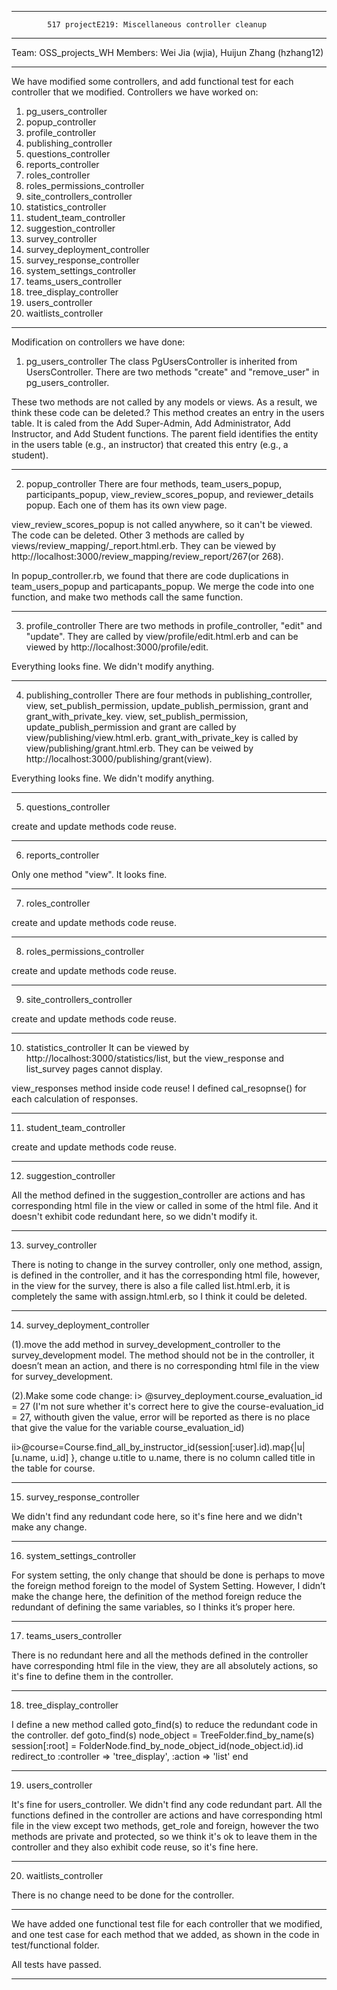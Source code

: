 ************************************************************************************************************
         	517 projectE219: Miscellaneous controller cleanup

************************************************************************************************************
Team: OSS_projects_WH
Members: Wei Jia (wjia), Huijun Zhang (hzhang12)

************************************************************************************************************
We have modified some controllers, and add functional test for each controller that we modified. Controllers 
we have worked on:

1. pg_users_controller
2. popup_controller
3. profile_controller
4. publishing_controller
5. questions_controller
6. reports_controller
7. roles_controller
8. roles_permissions_controller
9. site_controllers_controller
10. statistics_controller
11. student_team_controller
12. suggestion_controller
13. survey_controller
14. survey_deployment_controller
15. survey_response_controller
16. system_settings_controller
17. teams_users_controller
18. tree_display_controller
19. users_controller
20. waitlists_controller

************************************************************************************************************
Modification on controllers we have done:

1. pg_users_controller
The class PgUsersController is inherited from UsersController. There are two methods "create" and "remove_user" 
in pg_users_controller.

These two methods are not called by any models or views. As a result, we think these code can be deleted.?
This method creates an entry in the users table.  It is caled from the Add Super-Admin, Add Administrator, 
Add Instructor, and Add Student functions. The parent field identifies the entity in the users table (e.g.,
 an instructor) that created this entry (e.g., a student).

------------------------------------------------------------------------------------------------------------   
2. popup_controller
There are four methods, team_users_popup, participants_popup, view_review_scores_popup, and reviewer_details 
popup. Each one of them has its own view page. 

view_review_scores_popup is not called anywhere, so it can't be viewed. The code can be deleted.
Other 3 methods are called by views/review_mapping/_report.html.erb. They can be viewed by 
http://localhost:3000/review_mapping/review_report/267(or 268).

In popup_controller.rb, we found that there are code duplications in team_users_popup and particapants_popup.
We merge the code into one function, and make two methods call the same function.

------------------------------------------------------------------------------------------------------------ 
3. profile_controller
There are two methods in profile_controller, "edit" and "update". They are called by view/profile/edit.html.erb
and can be viewed by http://localhost:3000/profile/edit.

Everything looks fine. We didn't modify anything.

------------------------------------------------------------------------------------------------------------ 
4. publishing_controller
There are four methods in publishing_controller, view, set_publish_permission, update_publish_permission, grant
and grant_with_private_key. view, set_publish_permission, update_publish_permission and grant are called by 
view/publishing/view.html.erb. grant_with_private_key is called by view/publishing/grant.html.erb. They can
be veiwed by http://localhost:3000/publishing/grant(view).

Everything looks fine. We didn't modify anything.

------------------------------------------------------------------------------------------------------------ 
5. questions_controller

create and update methods code reuse.

------------------------------------------------------------------------------------------------------------ 
6. reports_controller

Only one method "view". It looks fine.

------------------------------------------------------------------------------------------------------------ 
7. roles_controller

create and update methods code reuse.

------------------------------------------------------------------------------------------------------------ 
8. roles_permissions_controller

create and update methods code reuse.

------------------------------------------------------------------------------------------------------------ 
9. site_controllers_controller

create and update methods code reuse.

------------------------------------------------------------------------------------------------------------ 
10. statistics_controller
It can be viewed by http://localhost:3000/statistics/list, but the view_response and list_survey pages cannot 
display.

view_responses method inside code reuse! I defined cal_resopnse() for each calculation of responses.

------------------------------------------------------------------------------------------------------------ 
11. student_team_controller

create and update methods code reuse.

------------------------------------------------------------------------------------------------------------ 
12. suggestion_controller

All the method defined in the suggestion_controller are actions and has corresponding html file in the view 
or called in some of the html file. And it doesn't exhibit code redundant here, so we didn't modify it. 

------------------------------------------------------------------------------------------------------------
13. survey_controller

There is noting to change in the survey controller, only one method, assign, is defined in the controller, 
and it has the corresponding html file, however, in the view for the survey, there is also a file called 
list.html.erb, it is completely the same with assign.html.erb, so I think it could be deleted. 

------------------------------------------------------------------------------------------------------------
14. survey_deployment_controller

(1).move the add method in survey_development_controller to the survey_development model. The method should 
not be in the controller, it doesn’t mean an action, and there is no corresponding html file in the view for
survey_development. 

(2).Make some code change:
i> @survey_deployment.course_evaluation_id = 27 (I'm not sure whether it's correct here to give the 
course-evaluation_id = 27, withouth given the value, error will be reported as there is no place that give 
the value for the variable course_evaluation_id)

ii>@course=Course.find_all_by_instructor_id(session[:user].id).map{|u|[u.name,   u.id] }, change u.title 
to u.name, there is no column called title in the table for course. 

------------------------------------------------------------------------------------------------------------
15. survey_response_controller

We didn't find any redundant code here, so it's fine here and we didn't make any change. 

------------------------------------------------------------------------------------------------------------
16. system_settings_controller

For system setting, the only change that should be done is perhaps to move the foreign method foreign to the
model of System Setting. However, I didn’t make the change here, the definition of the method foreign reduce 
the redundant of defining the same variables, so I thinks it’s proper here.

------------------------------------------------------------------------------------------------------------
17.  teams_users_controller

There is no redundant here and all the methods defined in the controller have corresponding html file in the 
view, they are all absolutely actions, so it's fine to define them in the controller. 

------------------------------------------------------------------------------------------------------------
18.  tree_display_controller

I define a new method called goto_find(s) to reduce the redundant code in the controller.
  def goto_find(s)
    node_object = TreeFolder.find_by_name(s)
    session[:root] = FolderNode.find_by_node_object_id(node_object.id).id
    redirect_to :controller => 'tree_display', :action => 'list'
  end


------------------------------------------------------------------------------------------------------------
19. users_controller

It's fine for users_controller. We didn't find any code redundant part. All the functions defined in the 
controller are actions and have corresponding html file in the view except two methods, get_role and foreign, 
however the two methods are private and protected, so we think it's ok to leave them in the controller and 
they also exhibit code reuse, so it's fine here. 

------------------------------------------------------------------------------------------------------------
20.  waitlists_controller

There is no change need to be done for the controller. 

************************************************************************************************************
We have added one functional test file for each controller that we modified, and one test case for each
method that we added, as shown in the code in test/functional folder. 

All tests have passed.

************************************************************************************************************